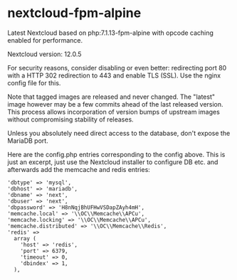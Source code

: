 # nextcloud-fpm-alpine
Latest Nextcloud based on php:7.1.13-fpm-alpine with opcode caching enabled for performance.

Nextcloud version: 12.0.5

For security reasons, consider disabling or even better: redirecting port 80 with a HTTP 302 redirection to 443 and enable TLS (SSL). Use the nginx config file for this.

Note that tagged images are released and never changed. The "latest" image however may be a few commits ahead of the last released version. This process allows incorporation of version bumps of upstream images without compromising stability of releases.

Unless you absolutely need direct access to the database, don't expose the MariaDB port.

Here are the config.php entries corresponding to the config above. This is just an excerpt, just use the Nextcloud installer to configure DB etc. and afterwards add the memcache and redis entries:

    'dbtype' => 'mysql',
    'dbhost' => 'mariadb',
    'dbname' => 'next',
    'dbuser' => 'next',
    'dbpassword' => 'H8nNqjBhUFHwVSDapZAyh4mH',
    'memcache.local' => '\\OC\\Memcache\\APCu',
    'memcache.locking' => '\\OC\\Memcache\\APCu',
    'memcache.distributed' => '\\OC\\Memcache\\Redis',
    'redis' =>
      array (
        'host' => 'redis',
        'port' => 6379,
        'timeout' => 0,
        'dbindex' => 1,
      ),
